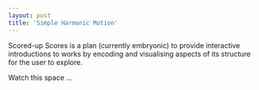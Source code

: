 ```yaml
---
layout: post
title: 'Simple Harmonic Motion'
---
```


Scored-up Scores is a plan (currently embryonic) to provide interactive introductions to works by encoding and
visualising aspects of its structure for the user to explore.

Watch this space ...
